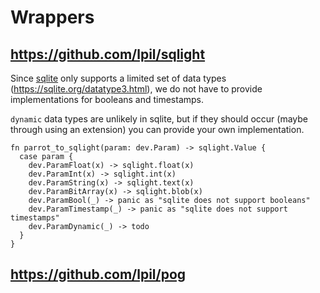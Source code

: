 # Wrappers

## https://github.com/lpil/sqlight

Since [sqlite](https://sqlite.org/) only supports a limited set of data types (https://sqlite.org/datatype3.html),
we do not have to provide implementations for booleans and timestamps.

`dynamic` data types are unlikely in sqlite, but if they should occur (maybe through using an extension)
you can provide your own implementation.

```gleam
fn parrot_to_sqlight(param: dev.Param) -> sqlight.Value {
  case param {
    dev.ParamFloat(x) -> sqlight.float(x)
    dev.ParamInt(x) -> sqlight.int(x)
    dev.ParamString(x) -> sqlight.text(x)
    dev.ParamBitArray(x) -> sqlight.blob(x)
    dev.ParamBool(_) -> panic as "sqlite does not support booleans"
    dev.ParamTimestamp(_) -> panic as "sqlite does not support timestamps"
    dev.ParamDynamic(_) -> todo
  }
}
```

## https://github.com/lpil/pog

```gleam
```

